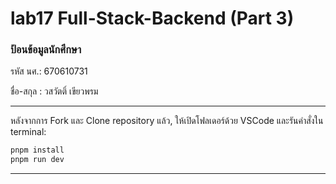 # lab17 Full-Stack-Backend (Part 3)

### ป้อนข้อมูลนักศึกษา

รหัส นศ.: 670610731

ชื่อ-สกุล : วสวัตติ์ เขียวพรม

---

หลังจากการ Fork และ Clone repository แล้ว, ให้เปิดโฟลเดอร์ด้วย VSCode และรันคำสั่งใน terminal:

```bash
pnpm install
pnpm run dev
```

---
